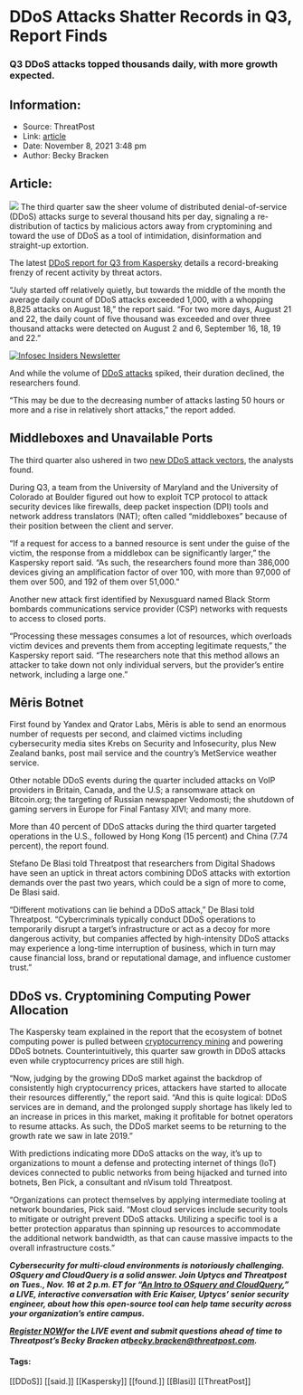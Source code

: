 # DDoS Attacks Shatter Records in Q3, Report Finds  
### Q3 DDoS attacks topped thousands daily, with more growth expected.

## Information:
+ Source: ThreatPost
+ Link: [article](https://kasperskycontenthub.com/threatpost-global/?p=176082)
+ Date: November 8, 2021  3:48 pm
+ Author: Becky Bracken


## Article:
![](https://media.threatpost.com/wp-content/uploads/sites/103/2021/09/10120505/DDoS.jpg)
The third quarter saw the sheer volume of distributed denial-of-service (DDoS) attacks surge to several thousand hits per day, signaling a re-distribution of tactics by malicious actors away from cryptomining and toward the use of DDoS as a tool of intimidation, disinformation and straight-up extortion.


The latest [DDoS report for Q3 from Kaspersky](https://securelist.com/ddos-attacks-in-q3-2021/104796/) details a record-breaking frenzy of recent activity by threat actors.


“July started off relatively quietly, but towards the middle of the month the average daily count of DDoS attacks exceeded 1,000, with a whopping 8,825 attacks on August 18,” the report said. “For two more days, August 21 and 22, the daily count of five thousand was exceeded and over three thousand attacks were detected on August 2 and 6, September 16, 18, 19 and 22.”


[![Infosec Insiders Newsletter](https://media.threatpost.com/wp-content/uploads/sites/103/2021/07/10165815/infosec_insiders_in_article_promo.png)](https://threatpost.com/infosec-insider-subscription-page/?utm_source=ART&utm_medium=ART&utm_campaign=InfosecInsiders_Newsletter_Promo/)


And while the volume of [DDoS attacks](https://threatpost.com/ddos-attacks-a-flourishing-business-for-cybercrooks-podcast/169473/) spiked, their duration declined, the researchers found.


“This may be due to the decreasing number of attacks lasting 50 hours or more and a rise in relatively short attacks,” the report added.


**Middleboxes and Unavailable Ports**
-------------------------------------


The third quarter also ushered in two [new DDoS attack vectors](https://threatpost.com/iot-attacks-doubling/169224/), the analysts found.


During Q3, a team from the University of Maryland and the University of Colorado at Boulder figured out how to exploit TCP protocol to attack security devices like firewalls, deep packet inspection (DPI) tools and network address translators (NAT); often called “middleboxes” because of their position between the client and server.


“If a request for access to a banned resource is sent under the guise of the victim, the response from a middlebox can be significantly larger,” the Kaspersky report said. “As such, the researchers found more than 386,000 devices giving an amplification factor of over 100, with more than 97,000 of them over 500, and 192 of them over 51,000.”


Another new attack first identified by Nexusguard named Black Storm bombards communications service provider (CSP) networks with requests to access to closed ports.


“Processing these messages consumes a lot of resources, which overloads victim devices and prevents them from accepting legitimate requests,” the Kaspersky report said. “The researchers note that this method allows an attacker to take down not only individual servers, but the provider’s entire network, including a large one.”


**Mēris Botnet**
----------------


First found by Yandex and Qrator Labs, Mēris is able to send an enormous number of requests per second, and claimed victims including cybersecurity media sites Krebs on Security and Infosecurity, plus New Zealand banks, post mail service and the country’s MetService weather service.


Other notable DDoS events during the quarter included attacks on VoIP providers in Britain, Canada, and the U.S; a ransomware attack on Bitcoin.org; the targeting of Russian newspaper Vedomosti; the shutdown of gaming servers in Europe for Final Fantasy XIVl; and many more.


More than 40 percent of DDoS attacks during the third quarter targeted operations in the U.S., followed by Hong Kong (15 percent) and China (7.74 percent), the report found.


Stefano De Blasi told Threatpost that researchers from Digital Shadows have seen an uptick in threat actors combining DDoS attacks with extortion demands over the past two years, which could be a sign of more to come, De Blasi said.


“Different motivations can lie behind a DDoS attack,” De Blasi told Threatpost. “Cybercriminals typically conduct DDoS operations to temporarily disrupt a target’s infrastructure or act as a decoy for more dangerous activity, but companies affected by high-intensity DDoS attacks may experience a long-time interruption of business, which in turn may cause financial loss, brand or reputational damage, and influence customer trust.”


**DDoS vs. Cryptomining Computing Power Allocation**
----------------------------------------------------


The Kaspersky team explained in the report that the ecosystem of botnet computing power is pulled between [cryptocurrency mining](https://threatpost.com/freakout-botnet-dvrs-monero-cryptominers/175467/) and powering DDoS botnets. Counterintuitively, this quarter saw growth in DDoS attacks even while cryptocurrency prices are still high.


“Now, judging by the growing DDoS market against the backdrop of consistently high cryptocurrency prices, attackers have started to allocate their resources differently,” the report said. “And this is quite logical: DDoS services are in demand, and the prolonged supply shortage has likely led to an increase in prices in this market, making it profitable for botnet operators to resume attacks. As such, the DDoS market seems to be returning to the growth rate we saw in late 2019.”


With predictions indicating more DDoS attacks on the way, it’s up to organizations to mount a defense and protecting internet of things (IoT) devices connected to public networks from being hijacked and turned into botnets, Ben Pick, a consultant and nVisum told Threatpost.


“Organizations can protect themselves by applying intermediate tooling at network boundaries, Pick said. “Most cloud services include security tools to mitigate or outright prevent DDoS attacks. Utilizing a specific tool is a better protection apparatus than spinning up resources to accommodate the additional network bandwidth, as that can cause massive impacts to the overall infrastructure costs.”


***Cybersecurity for multi-cloud environments is notoriously challenging. OSquery and CloudQuery is a solid answer. Join Uptycs and Threatpost on Tues., Nov. 16 at 2 p.m. ET for “***[***An Intro to OSquery and CloudQuery***](https://bit.ly/3wf2vTP)***,” a LIVE, interactive conversation with Eric Kaiser, Uptycs’ senior security engineer, about how this open-source tool can help tame security across your organization’s entire campus.***


[***Register NOW***](https://bit.ly/3wf2vTP)***for the LIVE event and submit questions ahead of time to Threatpost’s Becky Bracken at***[***becky.bracken@threatpost.com***](mailto:becky.bracken@threatpost.com)***.***




#### Tags:
[[DDoS]] [[said.]] [[Kaspersky]] [[found.]] [[Blasi]] [[ThreatPost]]
